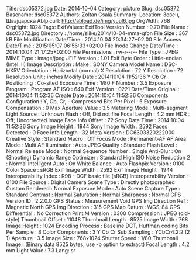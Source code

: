 Title: dsc05372.jpg
Date: 2014-10-04
Category: picture
Slug: dsc05372
Basename: dsc05372
Authors: Zoltan Csala
Summary:
Location: Зевен, Швајцарска
Ablpicurl: http://abload.de/img/yuul6.jpg
OrgWdth: 768
OrgHght: 1024
Tags:
ExifValues: ExifTool Version Number : 9.70
            File Name : dsc05372.jpg
            Directory : /home/slike/2014/10-04-mma-gfon
            File Size : 367 kB
            File Modification Date/Time : 2014:10:04 20:34:27+02:00
            File Access Date/Time : 2015:05:07 06:56:33+02:00
            File Inode Change Date/Time : 2014:10:04 21:17:25+02:00
            File Permissions : rw-r--r--
            File Type : JPEG
            MIME Type : image/jpeg
            JFIF Version : 1.01
            Exif Byte Order : Little-endian (Intel, II)
            Image Description :
            Make : SONY
            Camera Model Name : DSC-HX5V
            Orientation : Horizontal (normal)
            X Resolution : 72
            Y Resolution : 72
            Resolution Unit : inches
            Modify Date : 2014:10:04 11:52:36
            Y Cb Cr Positioning : Co-sited
            Exposure Time : 1/80
            F Number : 3.5
            Exposure Program : Program AE
            ISO : 640
            Exif Version : 0221
            Date/Time Original : 2014:10:04 11:52:36
            Create Date : 2014:10:04 11:52:36
            Components Configuration : Y, Cb, Cr, -
            Compressed Bits Per Pixel : 5
            Exposure Compensation : 0
            Max Aperture Value : 3.5
            Metering Mode : Multi-segment
            Light Source : Unknown
            Flash : Off, Did not fire
            Focal Length : 4.2 mm
            HDR : Off; Uncorrected image
            Face Info Offset : 72
            Sony Date Time : 2014:10:04 11:52:36
            Sony Image Height : 1944
            Sony Image Width : 2592
            Faces Detected : 0
            Face Info Length : 32
            Meta Version : DC6303320222000
            Creative Style : Standard
            Macro : Off
            Focus Mode : Permanent-AF
            AF Area Mode : Multi
            AF Illuminator : Auto
            JPEG Quality : Standard
            Flash Level : Normal
            Release Mode : Normal
            Sequence Number : Single
            Anti-Blur : On (Shooting)
            Dynamic Range Optimizer : Standard
            High ISO Noise Reduction 2 : Normal
            Intelligent Auto : On
            White Balance : Auto
            Flashpix Version : 0100
            Color Space : sRGB
            Exif Image Width : 2592
            Exif Image Height : 1944
            Interoperability Index : R98 - DCF basic file (sRGB)
            Interoperability Version : 0100
            File Source : Digital Camera
            Scene Type : Directly photographed
            Custom Rendered : Normal
            Exposure Mode : Auto
            Scene Capture Type : Standard
            Contrast : Normal
            Saturation : Normal
            Sharpness : Normal
            GPS Version ID : 2.2.0.0
            GPS Status : Measurement Void
            GPS Img Direction Ref : Magnetic North
            GPS Img Direction : 315
            GPS Map Datum : WGS-84
            GPS Differential : No Correction
            PrintIM Version : 0300
            Compression : JPEG (old-style)
            Thumbnail Offset : 11048
            Thumbnail Length : 8525
            Image Width : 768
            Image Height : 1024
            Encoding Process : Baseline DCT, Huffman coding
            Bits Per Sample : 8
            Color Components : 3
            Y Cb Cr Sub Sampling : YCbCr4:2:2 (2 1)
            Aperture : 3.5
            Image Size : 768x1024
            Shutter Speed : 1/80
            Thumbnail Image : (Binary data 8525 bytes, use -b option to extract)
            Focal Length : 4.2 mm
            Light Value : 7.3
Lang: sr

